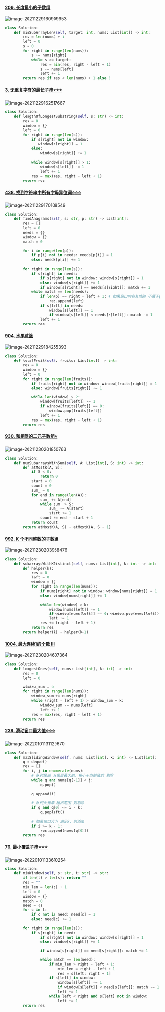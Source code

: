 #### [209. 长度最小的子数组](https://leetcode-cn.com/problems/minimum-size-subarray-sum/)

![image-20211229160909953](figs/image-20211229160909953.png)

```python
class Solution:
    def minSubArrayLen(self, target: int, nums: List[int]) -> int:
        res = len(nums) + 1
        left = 0
        s = 0
        for right in range(len(nums)):
            s += nums[right]
            while s >= target:
                res = min(res, right - left + 1)
                s -= nums[left]
                left += 1
        return res if res < len(nums) + 1 else 0
```

#### [3. 无重复字符的最长子串:star::star::star:](https://leetcode-cn.com/problems/longest-substring-without-repeating-characters/)

![image-20211229162517667](figs/image-20211229162517667.png)

```python
class Solution:
    def lengthOfLongestSubstring(self, s: str) -> int:
        res = 0
        window = {}
        left = 0
        for right in range(len(s)):
            if s[right] not in window:
               window[s[right]] = 1
            else:
                window[s[right]] += 1
            
            while window[s[right]] > 1:
                window[s[left]] -= 1
                left += 1
            res = max(res, right - left + 1)
        return res
```

#### [438. 找到字符串中所有字母异位词:star::star::star:](https://leetcode-cn.com/problems/find-all-anagrams-in-a-string/)

![image-20211229170108549](figs/image-20211229170108549.png)

```python
class Solution:
    def findAnagrams(self, s: str, p: str) -> List[int]:
        res = []
        left = 0
        needs = {}
        window = {}
        match = 0

        for i in range(len(p)):
            if p[i] not in needs: needs[p[i]] = 1
            else: needs[p[i]] += 1
        
        for right in range(len(s)):
            if s[right] in needs:
                if s[right] not in window: window[s[right]] = 1
                else: window[s[right]] += 1
                if window[s[right]] == needs[s[right]]: match += 1
            while match == len(needs):
                if len(p) == right - left + 1: # 如果窗口内有其他的 不属于p的字符，则不添加
                    res.append(left)
                if s[left] in needs:
                    window[s[left]] -= 1
                    if window[s[left]] < needs[s[left]]: match -= 1                
                left += 1
        return res
```

#### [904. 水果成篮](https://leetcode-cn.com/problems/fruit-into-baskets/)

![image-20211229184255393](figs/image-20211229184255393.png)

```python
class Solution:
    def totalFruit(self, fruits: List[int]) -> int:
        res = 0
        window = {}
        left = 0
        for right in range(len(fruits)):
            if fruits[right] not in window: window[fruits[right]] = 1
            else: window[fruits[right]] += 1

            while len(window) > 2:
                window[fruits[left]] -= 1
                if window[fruits[left]] == 0:
                    window.pop(fruits[left])
                left += 1
            res = max(res, right - left + 1)
        return res
```

#### [930. 和相同的二元子数组:star:](https://leetcode-cn.com/problems/binary-subarrays-with-sum/)

![image-20211230201850763](figs/image-20211230201850763.png)

```python
class Solution:
    def numSubarraysWithSum(self, A: List[int], S: int) -> int:
        def atMostK(A, S):
            if S < 0:
                return 0
            start = 0
            count = 0
            sum_ = 0
            for end in range(len(A)):
                sum_ += A[end]
                while sum_ > S:
                    sum_ -= A[start]
                    start += 1
                count += end - start + 1
            return count
        return atMostK(A, S) - atMostK(A, S - 1)
```

#### [992. K 个不同整数的子数组](https://leetcode-cn.com/problems/subarrays-with-k-different-integers/)

![image-20211230203958476](figs/image-20211230203958476.png)

```python
class Solution:
    def subarraysWithKDistinct(self, nums: List[int], k: int) -> int:
        def helper(k):
            res = 0
            left = 0
            window = {}
            for right in range(len(nums)):
                if nums[right] not in window: window[nums[right]] = 1
                else: window[nums[right]] += 1

                while len(window) > k:
                    window[nums[left]] -= 1
                    if window[nums[left]] == 0: window.pop(nums[left])
                    left += 1
                res += (right - left + 1)
            return res
        return helper(k) - helper(k-1)
```

#### [1004. 最大连续1的个数 III](https://leetcode-cn.com/problems/max-consecutive-ones-iii/)

![image-20211230204607364](figs/image-20211230204607364.png)

```python
class Solution:
    def longestOnes(self, nums: List[int], k: int) -> int:
        res = 0
        left = 0

        window_sum = 0
        for right in range(len(nums)):
            window_sum += nums[right]
            while (right - left + 1) > window_sum + k:
                window_sum -= nums[left]
                left += 1
            res = max(res, right - left + 1)
        return res
```

#### [239. 滑动窗口最大值:star::star::star:](https://leetcode-cn.com/problems/sliding-window-maximum/)

![image-20220101131129670](figs/image-20220101131129670.png)

```python
class Solution:
    def maxSlidingWindow(self, nums: List[int], k: int) -> List[int]:
        q = deque()
        res = []
        for i, j in enumerate(nums):
            # 队列尾部 只保留最大的，把小于当前值的 剔除
            while q and nums[q[-1]] < j:
                q.pop()
            
            q.append(i)
            
            # 队列头元素 超出范围 则剔除
            if q and q[0] <= i - k:
                q.popleft()
            
            # 如果窗口大小 满足k，则添加
            if i >= k - 1:
                res.append(nums[q[0]])
        return res
```

#### [76. 最小覆盖子串:star::star::star:](https://leetcode-cn.com/problems/minimum-window-substring/)

![image-20220101133610254](figs/image-20220101133610254.png)

```python
class Solution:
    def minWindow(self, s: str, t: str) -> str:
        if len(t) > len(s): return ""
        res = ""
        min_len = len(s) + 1
        left = 0
        window = {}
        match = 0
        need = {}
        for c in t:
            if c not in need: need[c] = 1
            else: need[c] += 1

        for right in range(len(s)):
            if s[right] in need:
                if s[right] not in window: window[s[right]] = 1
                else: window[s[right]] += 1

                if window[s[right]] == need[s[right]]: match += 1

                while match == len(need):
                    if min_len > right - left + 1:
                        min_len = right - left + 1
                        res = s[left: right + 1]
                    if s[left] in window:
                        window[s[left]] -= 1
                        if window[s[left]] < need[s[left]]: match -= 1
                        left += 1
                    while left < right and s[left] not in window:
                        left += 1
        return res
```

